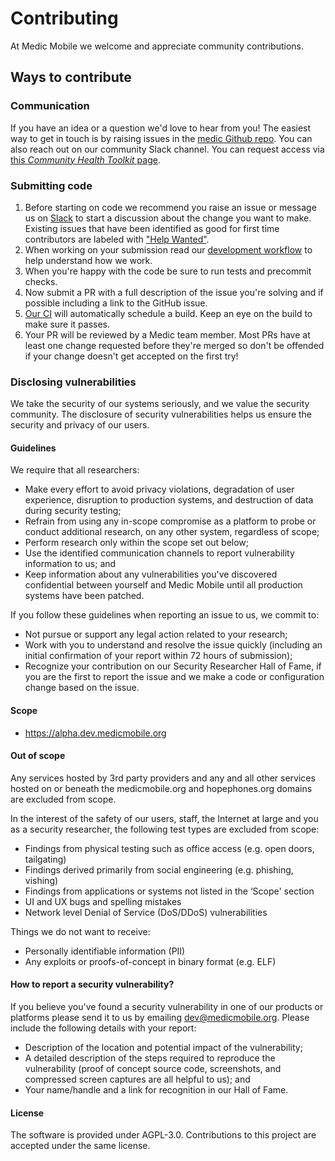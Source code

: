 # Contributing

At Medic Mobile we welcome and appreciate community contributions.

## Ways to contribute

### Communication

If you have an idea or a question we'd love to hear from you! The easiest way to get in touch is by raising issues in the [medic Github repo](https://github.com/medic/medic/issues). You can also reach out on our community Slack channel. You can request access via [this _Community Health Toolkit_ page](https://communityhealthtoolkit.org/slack).

### Submitting code

1. Before starting on code we recommend you raise an issue or message us on [Slack](https://communityhealthtoolkit.org/slack) to start a discussion about the change you want to make. Existing issues that have been identified as good for first time contributors are labeled with ["Help Wanted"](https://github.com/medic/medic/issues?q=is%3Aopen+is%3Aissue+label%3A%22Help+Wanted%22).
2. When working on your submission read our [development workflow](https://github.com/medic/medic-docs/blob/master/development/workflow.md) to help understand how we work.
3. When you're happy with the code be sure to run tests and precommit checks.
4. Now submit a PR with a full description of the issue you're solving and if possible including a link to the GitHub issue.
5. [Our CI](https://travis-ci.org/medic/) will automatically schedule a build. Keep an eye on the build to make sure it passes.
6. Your PR will be reviewed by a Medic team member. Most PRs have at least one change requested before they're merged so don't be offended if your change doesn't get accepted on the first try!

### Disclosing vulnerabilities

We take the security of our systems seriously, and we value the security community. The disclosure of security vulnerabilities helps us ensure the security and privacy of our users.

#### Guidelines

We require that all researchers:

- Make every effort to avoid privacy violations, degradation of user experience, disruption to production systems, and destruction of data during security testing;
- Refrain from using any in-scope compromise as a platform to probe or conduct additional research, on any other system, regardless of scope;
- Perform research only within the scope set out below;
- Use the identified communication channels to report vulnerability information to us; and
- Keep information about any vulnerabilities you've discovered confidential between yourself and Medic Mobile until all production systems have been patched.

If you follow these guidelines when reporting an issue to us, we commit to:

- Not pursue or support any legal action related to your research;
- Work with you to understand and resolve the issue quickly (including an initial confirmation of your report within 72 hours of submission); 
- Recognize your contribution on our Security Researcher Hall of Fame, if you are the first to report the issue and we make a code or configuration change based on the issue.

#### Scope

- https://alpha.dev.medicmobile.org

#### Out of scope

Any services hosted by 3rd party providers and any and all other services hosted on or beneath the medicmobile.org and hopephones.org domains are excluded from scope.

In the interest of the safety of our users, staff, the Internet at large and you as a security researcher, the following test types are excluded from scope:

- Findings from physical testing such as office access (e.g. open doors, tailgating)
- Findings derived primarily from social engineering (e.g. phishing, vishing)
- Findings from applications or systems not listed in the ‘Scope' section
- UI and UX bugs and spelling mistakes
- Network level Denial of Service (DoS/DDoS) vulnerabilities

Things we do not want to receive:

- Personally identifiable information (PII)
- Any exploits or proofs-of-concept in binary format (e.g. ELF)

#### How to report a security vulnerability?

If you believe you've found a security vulnerability in one of our products or platforms please send it to us by emailing dev@medicmobile.org. Please include the following details with your report:

- Description of the location and potential impact of the vulnerability;
- A detailed description of the steps required to reproduce the vulnerability (proof of concept source code, screenshots, and compressed screen captures are all helpful to us); and
- Your name/handle and a link for recognition in our Hall of Fame.

#### License
The software is provided under AGPL-3.0. Contributions to this project are accepted under the same license.
